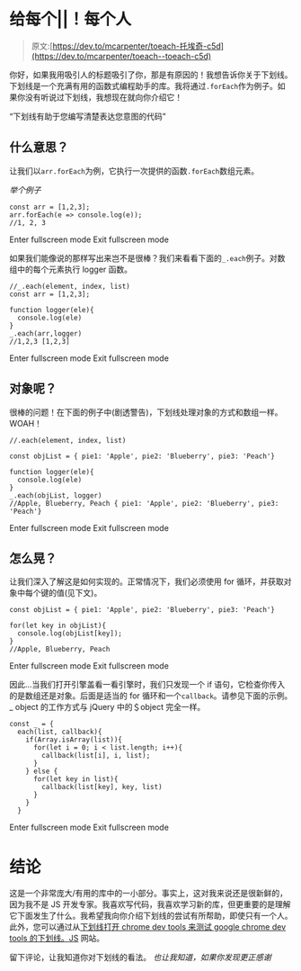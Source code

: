 # 给每个||！每个人

> 原文:[https://dev.to/mcarpenter/toeach-托埃奇-c5d](https://dev.to/mcarpenter/toeach--toeach-c5d)

你好，如果我用吸引人的标题吸引了你，那是有原因的！我想告诉你关于下划线。下划线是一个充满有用的函数式编程助手的库。我将通过`.forEach`作为例子。如果你没有听说过下划线，我想现在就向你介绍它！

“下划线有助于您编写清楚表达您意图的代码”

## 什么意思？

让我们以`arr.forEach`为例，它执行一次提供的函数`.forEach`数组元素。

*举个例子*

```
const arr = [1,2,3];
arr.forEach(e => console.log(e));
//1, 2, 3 
```

Enter fullscreen mode Exit fullscreen mode

如果我们能像说的那样写出来岂不是很棒？我们来看看下面的`_.each`例子。对数组中的每个元素执行 logger 函数。

```
//_.each(element, index, list)
const arr = [1,2,3];

function logger(ele){
  console.log(ele)
}
_.each(arr,logger)
//1,2,3 [1,2,3] 
```

Enter fullscreen mode Exit fullscreen mode

## 对象呢？

很棒的问题！在下面的例子中(剧透警告)，下划线处理对象的方式和数组一样。WOAH！

```
//.each(element, index, list)

const objList = { pie1: 'Apple', pie2: 'Blueberry', pie3: 'Peach'}

function logger(ele){
  console.log(ele)
}
_.each(objList, logger)
//Apple, Blueberry, Peach { pie1: 'Apple', pie2: 'Blueberry', pie3: 'Peach'} 
```

Enter fullscreen mode Exit fullscreen mode

## 怎么晃？

让我们深入了解这是如何实现的。正常情况下，我们必须使用 for 循环，并获取对象中每个键的值(见下文)。

```
const objList = { pie1: 'Apple', pie2: 'Blueberry', pie3: 'Peach'}

for(let key in objList){
  console.log(objList[key]);
}
//Apple, Blueberry, Peach 
```

Enter fullscreen mode Exit fullscreen mode

因此...当我们打开引擎盖看一看引擎时，我们只发现一个 if 语句，它检查你传入的是数组还是对象。后面是适当的 for 循环和一个`callback`。请参见下面的示例。_ object 的工作方式与 jQuery 中的＄object 完全一样。

```
const _ = {  
  each(list, callback){
    if(Array.isArray(list)){
      for(let i = 0; i < list.length; i++){
        callback(list[i], i, list);
      }
    } else {
      for(let key in list){
        callback(list[key], key, list)
      }
    }
  } 
```

Enter fullscreen mode Exit fullscreen mode

# 结论

这是一个非常庞大/有用的库中的一小部分。事实上，这对我来说还是很新鲜的，因为我不是 JS 开发专家。我喜欢写代码，我喜欢学习新的库，但更重要的是理解它下面发生了什么。我希望我向你介绍下划线的尝试有所帮助，即使只有一个人。此外，您可以通过从[下划线打开 chrome dev tools 来测试 google chrome dev tools 的下划线。JS](https://underscorejs.org) 网站。

留下评论，让我知道你对下划线的看法。
*也让我知道，如果你发现更正感谢*